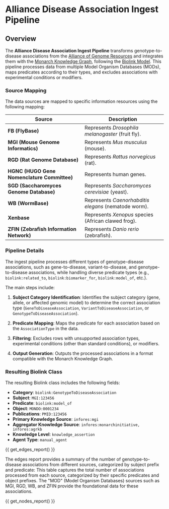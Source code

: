 # Alliance Disease Association Ingest Pipeline

## Overview

The **Alliance Disease Association Ingest Pipeline** transforms genotype-to-disease associations from the [Alliance of Genome Resources](https://www.alliancegenome.org/) and integrates them with the [Monarch Knowledge Graph](https://monarchinitiative.org/), following the [Biolink Model](https://biolink.github.io/biolink-model/). This pipeline processes data from multiple Model Organism Databases (MODs), maps predicates according to their types, and excludes associations with experimental conditions or modifiers.

### Source Mapping

The data sources are mapped to specific information resources using the following mapping:

| **Source**                           | **Description**                                               |
|--------------------------------------|---------------------------------------------------------------|
| **FB (FlyBase)**                     | Represents *Drosophila melanogaster* (fruit fly).              |
| **MGI (Mouse Genome Informatics)**   | Represents *Mus musculus* (mouse).                             |
| **RGD (Rat Genome Database)**        | Represents *Rattus norvegicus* (rat).                          |
| **HGNC (HUGO Gene Nomenclature Committee)** | Represents human genes.                              |
| **SGD (Saccharomyces Genome Database)** | Represents *Saccharomyces cerevisiae* (yeast).           |
| **WB (WormBase)**                    | Represents *Caenorhabditis elegans* (nematode worm).           |
| **Xenbase**                          | Represents *Xenopus* species (African clawed frog).            |
| **ZFIN (Zebrafish Information Network)** | Represents *Danio rerio* (zebrafish).                    |


### Pipeline Details

The ingest pipeline processes different types of genotype-disease associations, such as gene-to-disease, variant-to-disease, and genotype-to-disease associations, while handling diverse predicate types (e.g., `biolink:related_to`, `biolink:biomarker_for`, `biolink:model_of`, etc.).

The main steps include:

1. **Subject Category Identification**: Identifies the subject category (gene, allele, or affected genomic model) to determine the correct association type (`GeneToDiseaseAssociation`, `VariantToDiseaseAssociation`, or `GenotypeToDiseaseAssociation`).

2. **Predicate Mapping**: Maps the predicate for each association based on the `AssociationType` in the data.

3. **Filtering**: Excludes rows with unsupported association types, experimental conditions (other than standard conditions), or modifiers.

4. **Output Generation**: Outputs the processed associations in a format compatible with the Monarch Knowledge Graph.

### Resulting Biolink Class

The resulting Biolink class includes the following fields:

- **Category**: `biolink:GenotypeToDiseaseAssociation`
- **Subject**: `MGI:123456`
- **Predicate**: `biolink:model_of`
- **Object**: `MONDO:0001234`
- **Publications**: `PMID:123456`
- **Primary Knowledge Source**: `infores:mgi`
- **Aggregator Knowledge Source**: `infores:monarchinitiative, infores:agrkb`
- **Knowledge Level**: `knowledge_assertion`
- **Agent Type**: `manual_agent`

{{ get_edges_report() }}

The edges report provides a summary of the number of genotype-to-disease associations from different sources, categorized by subject prefix and predicate:
This table captures the total number of associations processed from each source, categorized by their specific predicates and object prefixes. The "MOD" (Model Organism Databases) sources such as MGI, RGD, WB, and ZFIN provide the foundational data for these associations.

{{ get_nodes_report() }}
